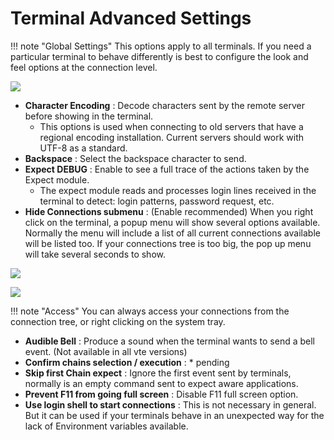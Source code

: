 # Terminal Advanced Settings

!!! note "Global Settings" This options apply to all terminals. If you need a
particular terminal to behave differently is best to configure the look and feel
options at the connection level.

![](images/to3.png)

- **Character Encoding** : Decode characters sent by the remote server before
  showing in the terminal.
  - This options is used when connecting to old servers that have a regional
    encoding installation. Current servers should work with UTF-8 as a standard.
- **Backspace** : Select the backspace character to send.
- **Expect DEBUG** : Enable to see a full trace of the actions taken by the
  Expect module.
  - The expect module reads and processes login lines received in the terminal
    to detect: login patterns, password request, etc.
- **Hide Connections submenu** : (Enable recommended) When you right click on
  the terminal, a popup menu will show several options available. Normally the
  menu will include a list of all current connections available will be listed
  too. If your connections tree is too big, the pop up menu will take several
  seconds to show.

![](images/to8.png)

![](images/to9.png)

!!! note "Access" You can always access your connections from the connection
tree, or right clicking on the system tray.

- **Audible Bell** : Produce a sound when the terminal wants to send a bell
  event. (Not available in all vte versions)
- **Confirm chains selection / execution** : \* pending
- **Skip first Chain expect** : Ignore the first event sent by terminals,
  normally is an empty command sent to expect aware applications.
- **Prevent F11 from going full screen** : Disable F11 full screen option.
- **Use login shell to start connections** : This is not necessary in general.
  But it can be used if your terminals behave in an unexpected way for the lack
  of Environment variables available.
